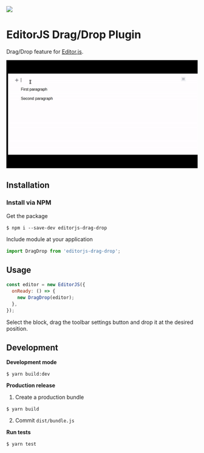 ![](https://badgen.net/badge/Editor.js/v2.0/blue)

# EditorJS Drag/Drop Plugin

Drag/Drop feature for [Editor.js](https://editorjs.io).

![](assets/demo.gif)

## Installation

### Install via NPM

Get the package

```shell
$ npm i --save-dev editorjs-drag-drop
```

Include module at your application

```javascript
import DragDrop from 'editorjs-drag-drop';
```

## Usage

```javascript
const editor = new EditorJS({
  onReady: () => {
    new DragDrop(editor);
  },
});
```

Select the block, drag the toolbar settings button and drop it at the desired position. 

## Development

**Development mode**

```shell
$ yarn build:dev
```

**Production release**

1. Create a production bundle

```shell
$ yarn build
```

2. Commit `dist/bundle.js`

**Run tests**

```shell
$ yarn test
```
